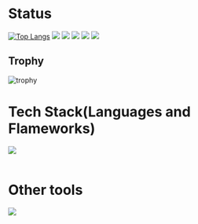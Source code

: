 # Status

[![Top Langs](https://github-readme-stats.vercel.app/api/top-langs/?username=kemichael&show_icons=true&layout=compact&theme=gruvbox)](https://github.com/kemichael/github-readme-stats)
![](http://github-profile-summary-cards.vercel.app/api/cards/profile-details?username=kemichael&theme=gruvbox)
![](http://github-profile-summary-cards.vercel.app/api/cards/repos-per-language?username=kemichael&theme=gruvbox)
![](http://github-profile-summary-cards.vercel.app/api/cards/most-commit-language?username=kemichael&theme=gruvbox)
![](http://github-profile-summary-cards.vercel.app/api/cards/stats?username=kemichael&theme=gruvbox)
![](http://github-profile-summary-cards.vercel.app/api/cards/productive-time?username=kemichael&theme=gruvbox&utcOffset=9)

## Trophy
![trophy](https://github-profile-trophy.vercel.app/?username=kemichael&theme=gruvbox)

# Tech Stack(Languages and Flameworks)
<img src="https://skillicons.dev/icons?i=html,css,js,mysql,laravel,php,jquery,vite,go,flutter" /> <br /><br />

# Other tools
<img src="https://skillicons.dev/icons?i=aws,docker,git,github,postman,ae,ai,ps,pr,xd" /> <br /><br />
